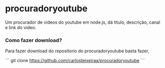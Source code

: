 # procuradoryoutube
Um procurador de videos do youtube em node.js, dá titulo, descrição, canal e link do video.

### Como fazer download?
Para fazer download do repositorio do procuradoryoutube basta fazer,

´´´
git clone https://github.com/carlosteixeiraa/procuradoryoutube
´´´

